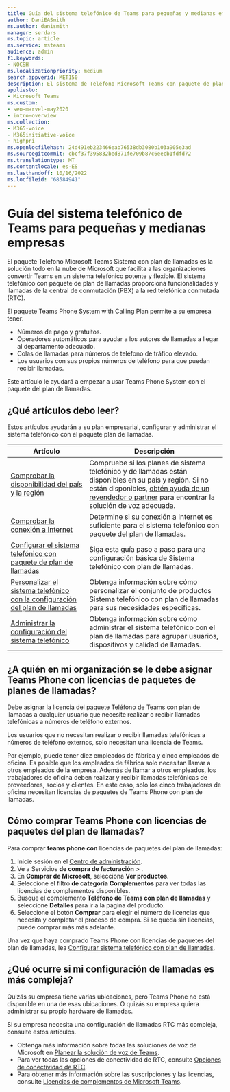 ```yaml
---
title: Guía del sistema telefónico de Teams para pequeñas y medianas empresas
author: DaniEASmith
ms.author: danismith
manager: serdars
ms.topic: article
ms.service: msteams
audience: admin
f1.keywords:
- NOCSH
ms.localizationpriority: medium
search.appverid: MET150
description: El sistema de Teléfono Microsoft Teams con paquete de plan de llamadas es una opción económica para las llamadas de voz, lo que permite a las pequeñas y medianas empresas comunicarse mejor.
appliesto:
- Microsoft Teams
ms.custom:
- seo-marvel-may2020
- intro-overview
ms.collection:
- M365-voice
- M365initiative-voice
- highpri
ms.openlocfilehash: 24d491eb223466eab76538db3080b103a905e3ad
ms.sourcegitcommit: cbcf37f395832bed871fe709b87c6eecb1fdfd72
ms.translationtype: MT
ms.contentlocale: es-ES
ms.lasthandoff: 10/16/2022
ms.locfileid: "68584941"
---
```

# <a name="teams-phone-system-guidance-for-small-and-medium-businesses"></a>Guía del sistema telefónico de Teams para pequeñas y medianas empresas

El paquete Teléfono Microsoft Teams Sistema con plan de llamadas es la solución todo en la nube de Microsoft que facilita a las organizaciones convertir Teams en un sistema telefónico potente y flexible. El sistema telefónico con paquete de plan de llamadas proporciona funcionalidades y llamadas de la central de conmutación (PBX) a la red telefónica conmutada (RTC).

El paquete Teams Phone System with Calling Plan permite a su empresa tener:

- Números de pago y gratuitos.
- Operadores automáticos para ayudar a los autores de llamadas a llegar al departamento adecuado.
- Colas de llamadas para números de teléfono de tráfico elevado.
- Los usuarios con sus propios números de teléfono para que puedan recibir llamadas.

Este artículo le ayudará a empezar a usar Teams Phone System con el paquete del plan de llamadas.

## <a name="which-articles-should-i-read"></a>¿Qué artículos debo leer?

Estos artículos ayudarán a su plan empresarial, configurar y administrar el sistema telefónico con el paquete plan de llamadas.

| Artículo | Descripción |
|---------|-------------|
| [Comprobar la disponibilidad del país y la región](../country-and-region-availability-for-audio-conferencing-and-calling-plans/country-and-region-availability-for-audio-conferencing-and-calling-plans.md) | Compruebe si los planes de sistema telefónico y de llamadas están disponibles en su país y región. Si no están disponibles, [obtén ayuda de un revendedor o partner](../business-voice/reseller-partner-support.md) para encontrar la solución de voz adecuada. |
| [Comprobar la conexión a Internet](../business-voice/get-ready-internet.md) | Determine si su conexión a Internet es suficiente para el sistema telefónico con paquete del plan de llamadas. |
| [Configurar el sistema telefónico con paquete de plan de llamadas](../business-voice/set-up-overview.md) | Siga esta guía paso a paso para una configuración básica de Sistema telefónico con plan de llamadas. |
| [Personalizar el sistema telefónico con la configuración del plan de llamadas](../business-voice/customize-business-voice.md) | Obtenga información sobre cómo personalizar el conjunto de productos Sistema telefónico con plan de llamadas para sus necesidades específicas. |
| [Administrar la configuración del sistema telefónico](../business-voice/create-users.md) | Obtenga información sobre cómo administrar el sistema telefónico con el plan de llamadas para agrupar usuarios, dispositivos y calidad de llamadas. |

## <a name="who-in-my-organization-needs-to-be-assigned-teams-phone-with-calling-plan-bundle-licenses"></a>¿A quién en mi organización se le debe asignar Teams Phone con licencias de paquetes de planes de llamadas?

Debe asignar la licencia del paquete Teléfono de Teams con plan de llamadas a cualquier usuario que necesite realizar o recibir llamadas telefónicas a números de teléfono externos.

Los usuarios que no necesitan realizar o recibir llamadas telefónicas a números de teléfono externos, solo necesitan una licencia de Teams.

Por ejemplo, puede tener diez empleados de fábrica y cinco empleados de oficina. Es posible que los empleados de fábrica solo necesitan llamar a otros empleados de la empresa. Además de llamar a otros empleados, los trabajadores de oficina deben realizar y recibir llamadas telefónicas de proveedores, socios y clientes. En este caso, solo los cinco trabajadores de oficina necesitan licencias de paquetes de Teams Phone con plan de llamadas.

## <a name="how-do-i-purchase-teams-phone-with-calling-plan-bundle-licenses"></a>Cómo comprar Teams Phone con licencias de paquetes del plan de llamadas?

Para comprar **teams phone con** licencias de paquetes del plan de llamadas:

1. Inicie sesión en el [Centro de administración](https://admin.microsoft.com/Adminportal/Home#/homepage).
2. Ve a Servicios **de compra de facturación** > .
3. En **Comprar de Microsoft**, selecciona **Ver productos**.
4. Seleccione el filtro **de categoría Complementos** para ver todas las licencias de complementos disponibles.
5. Busque el complemento **Teléfono de Teams con plan de llamadas** y seleccione **Detalles** para ir a la página del producto.
6. Seleccione el botón **Comprar** para elegir el número de licencias que necesita y completar el proceso de compra. Si se queda sin licencias, puede comprar más más adelante.

Una vez que haya comprado Teams Phone con licencias de paquetes del plan de llamadas, lea [Configurar sistema telefónico con plan de llamadas](../business-voice/set-up-overview.md).

## <a name="what-if-my-calling-setup-is-more-complex"></a>¿Qué ocurre si mi configuración de llamadas es más compleja?

Quizás su empresa tiene varias ubicaciones, pero Teams Phone no está disponible en una de esas ubicaciones. O quizás su empresa quiera administrar su propio hardware de llamadas.

Si su empresa necesita una configuración de llamadas RTC más compleja, consulte estos artículos.

- Obtenga más información sobre todas las soluciones de voz de Microsoft en [Planear la solución de voz de Teams](../cloud-voice-landing-page.md).
- Para ver todas las opciones de conectividad de RTC, consulte [Opciones de conectividad de RTC](../pstn-connectivity.md).
- Para obtener más información sobre las suscripciones y las licencias, consulte [Licencias de complementos de Microsoft Teams](../teams-add-on-licensing/microsoft-teams-add-on-licensing.md).
